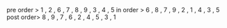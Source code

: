 pre order > 1 , 2 , 6 , 7 , 8 , 9 , 3 , 4 , 5
in order > 6 , 8 , 7 , 9 , 2 , 1 , 4 , 3 , 5
post order> 8 , 9 , 7 , 6 , 2 , 4 , 5 , 3 , 1
